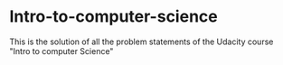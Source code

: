 # Intro-to-computer-science

This is the solution of all the problem statements of the Udacity course "Intro to computer Science"